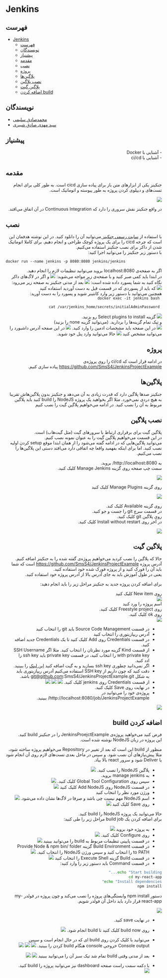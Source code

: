 # Jenkins

## فهرست

- [Jenkins](#jenkins)
  - [فهرست](#فهرست)
  - [️نویسندگان](#️نویسندگان)
  - [پیشنیاز](#پیشنیاز)
  - [مقدمه](#مقدمه)
  - [نصب](#نصب)
  - [پروژه](#پروژه)
  - [پلاگین‌ها](#پلاگینها)
  - [نصب پلاگین](#نصب-پلاگین)
  - [پلاگین گیت](#پلاگین-گیت)
  - [اضافه کردن build](#اضافه-کردن-build)

## ️نویسندگان

- [محمدصادق سلیمی](https://github.com/SMSadegh19)
- [سید مهدی صادق شبیری](https://github.com/SmsS4)

## پیشنیاز

<div dir="rtl">
- آشنایی با Docker
<br>
- آشنایی با ci/cd
</div>

## مقدمه

<div dir="rtl">
جنکینز یکی از ابزارهای متن باز برای پیاده سازی cicd است. 
به طور کلی برای انجام تست‌های و دیپلوی کردن پروژه به طور پیوسته و اتوماتیک است.
<br>

![](assets/8.jpg)

در واقع جنکینز نقش سروری را دارد که 
Continuous Integration 
در آن اتفاق می‌افتد.
<br>

</div>



## نصب

<div dir="rtl">
با استفاده از
<a href="https://www.jenkins.io/download"> سایت رسمی جنکینز </a>
 می‌توانید آن را دانلود کنید.  در این نوشته هدفمان این است که چرخه cicd را برای یک پروژه کوچک طراحی و انجام دهیم. برای کاملا اتوماتیک شدن از داکر برای نصب جنکینز استفاده می‌کنیم.
<br>
با دستور زیر جنکینز را می‌توانید اجرا کنید:

<div dir="ltr">
<code>
docker run --name jenkins -p 8080:8080 jenkins/jenkins
</code>
</div>

اگر به صفحه‌ی localhost:8080 بروید می‌توانید تنظیمات لازم را انجام دهید.  
در ابتدا باید کمی صبر کنید و با صفحه‌ی زیر مواجه می‌شوید:
![](assets/1.jpg)
و اگر در لاگ‌های داکر نگاه کنید به شما پسورد داده شده است:
![](assets/2.png)
بعد از مدتی جنکینز به صفحه زیر می‌رود:
![](assets/3.png)
که باید از پسوردی که در قسمت قبل به دست آوردید استفاده کنید
<br>
همچنین می‌توانید با دستور زیر وارد کانتینر شوید و پسورد را به دست آورید:
<br>
<code>
docker exec -it jenkins bash
<br>
cat /var/jenkins_home/secrets/initialAdminPassword
</code>

![](assets/4.png)
گزینه 
Select plugins to install
رو بزنید.
<br>
و تیک تمام گزینه‌ها را بردارید. (می‌توانید گزینه none را بزنید)
<br>
![](assets/5.png)
در این صفحه باید مشخصات ادمین را وارد کنید.
![](assets/6.png)
در این صفحه آدرس داشبورد را می‌توانید مشخص کنید
![](assets/7.png)
حالا می‌توانید وارد پنل خود شوید.

## پروژه
در ادامه قرار است که 
ci/cd 
را روی پروژه‌ی 
https://github.com/SmsS4/JenkinsProjectExample 
پیاده سازی کنیم.  

## پلاگین‌ها
جنکینز صد‌ها پلاگین دارد که قدرت زیادی به آن می‌دهد و جنکینز بدون پلاگین‌هاش تقریبا به هیچ دردی نمی‌خورد. مثلا اگر بخواهید یک پروژه NodeJS را build کنید باید پلاگین مربوط به آن را نصب کنید. در ادامه می‌خواهیم پلاگین گیت را نصب کنیم

##  نصب پلاگین
پلاگین گیت برای برقراری ارتباط با سرور‌های گیت (مثل گیت‌هاب) است.  
در این قسمت می‌خواهیم پلاگین گیت را به عنوان نمونه نصب کنیم.  
می‌توانید پلاگین‌هایی که در ادامه گفته می‌شود را از همان ابتدا موقع setup کردن اولیه
نصب کنید. اما برای اینکه بفهمید واقعا چه اتفاقی دارد می‌افتد دستی این پلاگین‌ها را نصب می‌کنیم.  

به http://localhost:8080/ بروید.  
سمت چپ صفحه روی گزینه Manage Jenkins کلیک کنید.

![](assets/9.png)

روی گزینه Manage Plugins کلیک کنید

![](assets/10.png)

روی گزینه Available کلیک کند.  
در قسمت سرچ git را جست و جو کنید.  
روی پلاگین git کلیک کنید.  
در آخر روی Install without restart کلیک کنید.  

![](assets/11.png)

## پلاگین گیت
حالا که پلاگین را نصب کردید می‌خواهیم پروژه‌ی گفته شده را به جنکینز اضافه کنیم.  
آدرس پروژه https://github.com/SmsS4/JenkinsProjectExample است که شما باید آن را فورک کنید و از پروژه فورک شده خود استفاده کنید.  
یعنی در طول آموزش باید به جای آدرس بالا از آدرس پروژه خود استفاده کنید.  

برای اضافه کردن پروژه جدید به جنکینز مراحل زیر را باید انجام دهید:

روی New item کلیک کنید  
![](assets/12.png)  
اسم پروژه را ورد کنید  
روی  Freestyle project کلیک کنید.  
روی ok کلیک کنید.  
![](assets/13.png) 
- در قسمت Source Code Management باید git را انتخاب کنید
- آدرس ریپازیتوری را انتخاب کنید
- در قسمت Credentials روی Add کلیک کنید تا یک Credentials جدید اضافه کنید. 
- از قسمت Kind گزینه مورد نظرتان را انتخاب کنید. مثلا اگر SSH Username with private key را انتخاب کنید، در قسمت private key باید ssh key را ادد کنید.  
- اگر نمی‌دانید چطوری ssh key بسازید و به گیت اضافه کنید [این لینک](https://docs.github.com/en/authentication/connecting-to-github-with-ssh/generating-a-new-ssh-key-and-adding-it-to-the-ssh-agent) را ببینید.
- دقت کنید که چون داریم از SSH key استفاده می‌کنیم آدرس ریپازیتوری باید به شکل git@github.com:SmsS4/JenkinsProjectExample.git باشد.
- از قسمت Credentials روی jenkins کلیک کنید.
![](assets/14.png) 
![](assets/15.png) 
![](assets/16.png) 
- در نهایت روی Save کلیک کنید.
- پروژه‌ی خود را می‌توانید در http://localhost:8080/job/JenkinsProjectExample/ ببینید.
  
![](assets/17.png) 

## اضافه کردن build
فرض کنید می‌خواهید پروژه‌ی JenkinsProejctExample را در جنکینز build کنید.  
این پروژه در زبان NodeJS نوشته شده است.  

منظور از build این است که بعد از تغییر در Repository می‌خواهیم پروژه ساخته شود، مثلا پیش‌نیاز‌های آن نصب شود. و سپس در ماحل بعدی تست‌های لازم روی آن انجام شود یا Deliver شود و سرور react بالا بیاد.


- پلاگین NodeJS را نصب کنید.
![](assets/30.png)
- به manage jenkins بروید.
- سپس روی Global Tool Configuration کلیک کنید.
![](assets/18.png)
- در قسمت NodeJS روی Add NodeJS کلیک کنید
![](assets/31.png)
- ورژن مورد نظر را انتخاب کنید
- اسم NodeJS مهم نیست چی باشد و صرفا در لاگ‌ها نشان داده می‌شود.
![](assets/38.png)
- روی Save کلیک کنید
![](assets/32.png)

حالا می‌توانید یک پروژه NodeJS را build کنید.  
برای اضافه کردن یک build job مراحل زیر را طی کنید:
- به پروژه خود بروید
![](assets/22.png)
- روی Configure کلیک کنید.
![](assets/30.png)
- در قسمت پایینی تنظیمات مربوط به build را می‌توانید ببینید
![](assets/23.png)
- در قسمت  Build Environment گزینه Provide Node & npm bin/ folder to PATH  را انتخاب کنید و سپس ورژن NodeJS را انتخاب کنید.
![](assets/33.png)
- در قسمت Build گزینه Execute Shell را انتخاب کنید
![](assets/25.png)
- در قسمت Command باید دستور زیر را وارد کنید:
```bash
echo "Start building..."
cd my-react-app
echo "Install dependencies"
npm install
```
دستور npm install وابستگی‌های پروژه را نصب می‌کند و چون پروژه در فولدر my-react-app قرار دارد باید داخل آن فولدر شویم.

![](assets/34.png)
- در نهایت save کنید.
- روی build now کلیک کنید تا build انجام شود.
![](assets/27.png)
- می‌توانید با کلیک کردن روی build ای که در حال انجام است و سپس Console output خروجی console هنگام build کردن را ببینید.
![](assets/35.png)
![](assets/36.png)
![](assets/37.png)

- بعد از مدتی وقتی build تمام شد تیک سبز آن را می‌توانید ببینید
![](assets/39.png)
![](assets/40.png)

- با دکمه سمت راست صفحه dashboard نیز می‌توانید پروژه را build کنید.
![](assets/41.png)